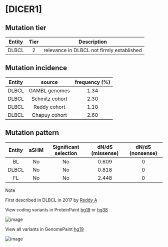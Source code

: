 # [DICER1]

## Mutation tier

|Entity|Tier|Description                              |
|:------:|:----:|-----------------------------------------|
|DLBCL |2   |relevance in DLBCL not firmly established|
## Mutation incidence

|Entity|source        |frequency (%)|
|:------:|:--------------:|:-------------:|
|DLBCL |GAMBL genomes |1.34         |
|DLBCL |Schmitz cohort|2.30         |
|DLBCL |Reddy cohort  |1.10         |
|DLBCL |Chapuy cohort |2.60         |

## Mutation pattern

|Entity|aSHM|Significant selection|dN/dS (missense)|dN/dS (nonsense)|
|:------:|:----:|:---------------------:|:----------------:|:----------------:|
|BL    |No  |No                   |0.609           |0               |
|DLBCL |No  |No                   |0.818           |0               |
|FL    |No  |No                   |2.448           |0               |


> [!NOTE]
> First described in DLBCL in 2017 by [Reddy A](https://pubmed.ncbi.nlm.nih.gov/28985567)

View coding variants in ProteinPaint [hg19](https://www.bcgsc.ca/downloads/morinlab/GAMBL/test/genes/DICER1_protein.html)  or [hg38](https://www.bcgsc.ca/downloads/morinlab/GAMBL/test/genes/DICER1_protein_hg38.html)

![image](../../images/proteinpaint/DICER1_NM_177438.svg)

View all variants in GenomePaint [hg19](https://www.bcgsc.ca/downloads/morinlab/GAMBL/test/genes/DICER1.html)

![image](../../images/proteinpaint/DICER1.svg)
